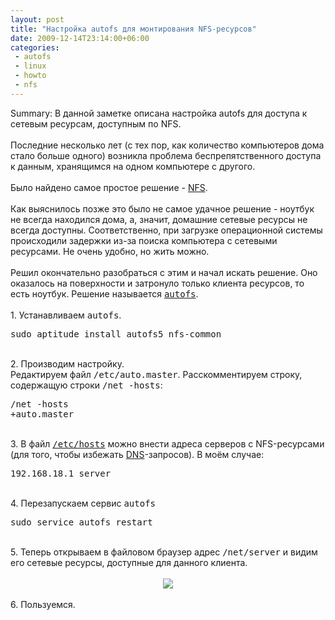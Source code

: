 ```yaml
---
layout: post
title: "Настройка autofs для монтирования NFS-ресурсов"
date: 2009-12-14T23:14:00+06:00
categories:
 - autofs
 - linux
 - howto
 - nfs
---
```


<div class='post'>
Summary: В данной заметке описана настройка autofs для доступа к сетевым ресурсам, доступным по NFS.<br />
<br />
Последние несколько лет (с тех пор, как количество компьютеров дома стало больше одного) возникла проблема беспрепятственного доступа к данным, хранящимся на одном компьютере с другого.<br />
<br />
Было найдено самое простое решение - <a href="http://en.wikipedia.org/wiki/Network_File_System_(protocol)">NFS</a>.<br />
<br />
Как выяснилось позже это было не самое удачное решение - ноутбук не всегда находился дома, а, значит, домашние сетевые ресурсы не всегда доступны. Соответственно, при загрузке операционной системы происходили задержки из-за поиска компьютера с сетевыми ресурсами. Не очень удобно, но жить можно.<br />
<br />
Решил окончательно разобраться с этим и начал искать решение. Оно оказалось на поверхности и затронуло только клиента ресурсов, то есть ноутбук. Решение называется <tt><a href="http://www.autofs.org/">autofs</a></tt>.<br />
<br />
1. Устанавливаем <tt>autofs</tt>.<br />
<pre class="brush: bash">sudo aptitude install autofs5 nfs-common
</pre><br />
2. Производим настройку.<br />
Редактируем файл <tt>/etc/auto.master</tt>. Расскомментируем строку, содержащую строки <tt>/net -hosts</tt>:<br />
<pre class="brush: bash">/net -hosts
+auto.master
</pre><br />
3. В файл <tt><a href="http://en.wikipedia.org/wiki/Hosts_file">/etc/hosts</a></tt> можно внести адреса серверов с NFS-ресурсами (для того, чтобы избежать <a href="http://en.wikipedia.org/wiki/Domain_Name_System">DNS</a>-запросов). В моём случае:<br />
<pre class="brush: plain">192.168.18.1 server
</pre><br />
4. Перезапускаем сервис <tt>autofs</tt><br />
<pre class="brush: plain">sudo service autofs restart
</pre><br />
5. Теперь открываем в файловом браузер адрес <tt>/net/server</tt> и видим его сетевые ресурсы, доступные для данного клиента.<br />
<br />
<div class="separator" style="clear: both; text-align: center;"><a href="http://2.bp.blogspot.com/_y8p0_dtMJ38/SyZxDikTDxI/AAAAAAAAAvk/LTr3KsGATGk/s1600-h/Screenshot-media+-+administrilo+de+dosieroj.png" imageanchor="1" style="margin-left: 1em; margin-right: 1em;"><img border="0" src="http://2.bp.blogspot.com/_y8p0_dtMJ38/SyZxDikTDxI/AAAAAAAAAvk/LTr3KsGATGk/s320/Screenshot-media+-+administrilo+de+dosieroj.png" /></a><br />
</div><br />
6. Пользуемся.</div>
